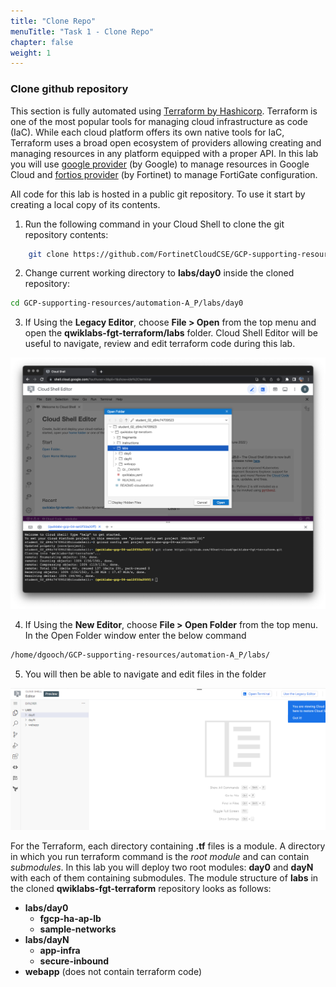 ```yaml
---
title: "Clone Repo"
menuTitle: "Task 1 - Clone Repo"
chapter: false
weight: 1
---
```


### Clone github repository

This section is fully automated using [Terraform by Hashicorp](https://www.terraform.io/). Terraform is one of the most popular tools for managing cloud infrastructure as code (IaC). While each cloud platform offers its own native tools for IaC, Terraform uses a broad open ecosystem of providers allowing creating and managing resources in any platform equipped with a proper API. In this lab you will use [google provider](https://registry.terraform.io/providers/hashicorp/google/latest/docs) (by Google) to manage resources in Google Cloud and [fortios provider](https://registry.terraform.io/providers/fortinetdev/fortios/latest/docs) (by Fortinet) to manage FortiGate configuration.

All code for this lab is hosted in a public git repository. To use it start by creating a local copy of its contents.

1.	Run the following command in your Cloud Shell to clone the git repository contents:

```sh
    git clone https://github.com/FortinetCloudCSE/GCP-supporting-resources.git
```

2.	Change current working directory to **labs/day0** inside the cloned repository:

```sh
cd GCP-supporting-resources/automation-A_P/labs/day0
```
3. If Using the **Legacy Editor**, choose **File > Open** from the top menu and open the **qwiklabs-fgt-terraform/labs** folder. Cloud Shell Editor will be useful to navigate, review and edit terraform code during this lab.

![ide-open-folder](ide-open-folder.png)

4. If Using the **New Editor**, choose **File > Open Folder** from the top menu.  In the Open Folder window enter the below command

```sh
/home/dgooch/GCP-supporting-resources/automation-A_P/labs/

```
5. You will then be able to navigate and edit files in the folder

![new-editor](new-editor.png)


For the Terraform, each directory containing **.tf** files is a module. A directory in which you run terraform command is the *root module* and can contain *submodules*. In this lab you will deploy two root modules: **day0** and **dayN** with each of them containing submodules. The module structure of **labs** in the cloned **qwiklabs-fgt-terraform** repository looks as follows:

- **labs/day0**
    - **fgcp-ha-ap-lb**
    - **sample-networks**
- **labs/dayN**
    - **app-infra**
    - **secure-inbound**
- **webapp** (does not contain terraform code)
